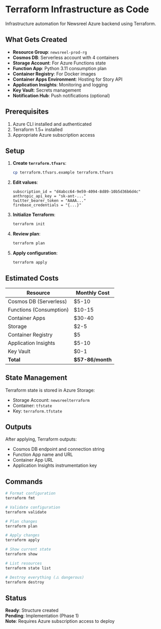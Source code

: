 # Terraform Infrastructure as Code

Infrastructure automation for Newsreel Azure backend using Terraform.

## What Gets Created

- **Resource Group**: `newsreel-prod-rg`
- **Cosmos DB**: Serverless account with 4 containers
- **Storage Account**: For Azure Functions state
- **Function App**: Python 3.11 consumption plan
- **Container Registry**: For Docker images
- **Container Apps Environment**: Hosting for Story API
- **Application Insights**: Monitoring and logging
- **Key Vault**: Secrets management
- **Notification Hub**: Push notifications (optional)

## Prerequisites

1. Azure CLI installed and authenticated
2. Terraform 1.5+ installed
3. Appropriate Azure subscription access

## Setup

1. **Create `terraform.tfvars`**:
   ```bash
   cp terraform.tfvars.example terraform.tfvars
   ```

2. **Edit values**:
   ```hcl
   subscription_id = "d4abcc64-9e59-4094-8d89-10b5d36b6d4c"
   anthropic_api_key = "sk-ant-..."
   twitter_bearer_token = "AAAA..."
   firebase_credentials = "{...}"
   ```

3. **Initialize Terraform**:
   ```bash
   terraform init
   ```

4. **Review plan**:
   ```bash
   terraform plan
   ```

5. **Apply configuration**:
   ```bash
   terraform apply
   ```

## Estimated Costs

| Resource | Monthly Cost |
|----------|--------------|
| Cosmos DB (Serverless) | $5-10 |
| Functions (Consumption) | $10-15 |
| Container Apps | $30-40 |
| Storage | $2-5 |
| Container Registry | $5 |
| Application Insights | $5-10 |
| Key Vault | $0-1 |
| **Total** | **$57-86/month** |

## State Management

Terraform state is stored in Azure Storage:
- Storage Account: `newsreelterraform`
- Container: `tfstate`
- Key: `terraform.tfstate`

## Outputs

After applying, Terraform outputs:
- Cosmos DB endpoint and connection string
- Function App name and URL
- Container App URL
- Application Insights instrumentation key

## Commands

```bash
# Format configuration
terraform fmt

# Validate configuration
terraform validate

# Plan changes
terraform plan

# Apply changes
terraform apply

# Show current state
terraform show

# List resources
terraform state list

# Destroy everything (⚠️ dangerous)
terraform destroy
```

## Status

**Ready**: Structure created  
**Pending**: Implementation (Phase 1)  
**Note**: Requires Azure subscription access to deploy


